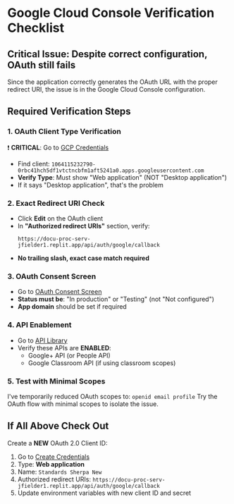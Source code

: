 # Google Cloud Console Verification Checklist

## Critical Issue: Despite correct configuration, OAuth still fails

Since the application correctly generates the OAuth URL with the proper redirect URI, the issue is in the Google Cloud Console configuration.

## Required Verification Steps

### 1. OAuth Client Type Verification
❗ **CRITICAL**: Go to [GCP Credentials](https://console.cloud.google.com/apis/credentials)
- Find client: `1064115232790-0rbc41hch5df1vtctncbfm1aft5241a0.apps.googleusercontent.com`
- **Verify Type**: Must show "Web application" (NOT "Desktop application")
- If it says "Desktop application", that's the problem

### 2. Exact Redirect URI Check
- Click **Edit** on the OAuth client
- In **"Authorized redirect URIs"** section, verify:
  ```
  https://docu-proc-serv-jfielder1.replit.app/api/auth/google/callback
  ```
- **No trailing slash, exact case match required**

### 3. OAuth Consent Screen
- Go to [OAuth Consent Screen](https://console.cloud.google.com/apis/credentials/consent)
- **Status must be**: "In production" or "Testing" (not "Not configured")
- **App domain** should be set if required

### 4. API Enablement
- Go to [API Library](https://console.cloud.google.com/apis/library)
- Verify these APIs are **ENABLED**:
  - Google+ API (or People API)
  - Google Classroom API (if using classroom scopes)

### 5. Test with Minimal Scopes
I've temporarily reduced OAuth scopes to: `openid email profile`
Try the OAuth flow with minimal scopes to isolate the issue.

## If All Above Check Out
Create a **NEW** OAuth 2.0 Client ID:
1. Go to [Create Credentials](https://console.cloud.google.com/apis/credentials/oauthclient)
2. Type: **Web application**
3. Name: `Standards Sherpa New`
4. Authorized redirect URIs: `https://docu-proc-serv-jfielder1.replit.app/api/auth/google/callback`
5. Update environment variables with new client ID and secret